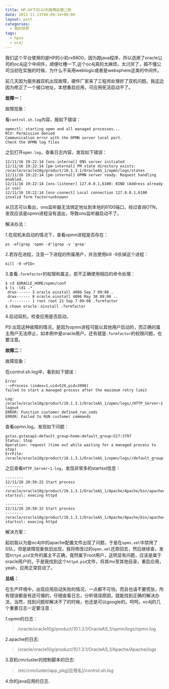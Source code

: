```yaml
---
title: HP-UX下OC4J的故障处理二例
date: 2012-11-23T00:09:14+00:00
layout: post
categories:
  - 我的世界
tags:
  - hpux
  - oc4j
---
```


我们这个平台使用的是HP的小机rx6600，因为跑java程序，所以选用了oracle公司的oc4j这个中间件，顺便吐槽一下,这个oc4j真的太麻烦，太讨厌了，搞不懂公司当初在实施的时候，为什么不采用weblogic或者是websphere这类的中间件。

前几天因为服务器双机出现故障，硬件厂家来了工程师处理好了双机问题。我这边因为修正了一个接口地址，本想重启应用，可应用死活启动不了。

**故障一：**

故障现象：

看`control.sh.log`内容，报如下错误：
```
opmnctl: starting opmn and all managed processes...
RCV: Permission denied
Communication error with the OPMN server local port.
Check the OPMN log files
```

之后打开`opmn.log`，查看日志内容，发现如下错误：
```
12/11/16 19:22:14 [ons-internal] ONS server initiated
12/11/16 19:22:14 [pm-internal] PM state directory exists: /oracle/oracle10g/product/10.1.3.1/OracleAS_1/opmn/logs/states
12/11/16 19:22:14 [pm-internal] OPMN server ready. Request handling enabled.
12/11/16 19:22:14 [ons-listener] 127.0.0.1,6100: BIND (Address already in use)
12/11/16 19:22:14 [ons-connect] Local connection 127.0.0.1,6100 invalid form factor<unknown>
```
<!--more-->
从日志可以看出，ons监听器无法绑定地址到本地的6100端口，经过查询OTN，发现应该是opmn进程没有退出，导致ons监听器启动不了。

解决办法：

1.在双机未启动的情况下，查看opmn进程是否存在：
```
ps -ef|grep 'opmn -d'|grep -v 'grep'
```

2.若存在进程，注意一下进程的所属用户，并且使用kill -9杀掉这个进程：
```
kill -9 <PID>
```

3.查看`.formfactor`的权限和属主，若不正确使用相应的命令处理：
```
$ cd $ORACLE_HOME/opmn/conf
$ ls -ld1 .*
 drwx------ 3 oracle oinstall 4096 Sep 7 09:08 .
 drwx------ 8 oracle oinstall 4096 May 30 09:00 ..
 -r-------- 1 root root 21 Sep 7 09:08 .formfactor
$ chown oracle：oinstall .formfactor
```

4.启动双机，检查应用是否启动。

PS:出现这种故障的情况，是因为opmn进程可能以其他用户启动的，而正确的属主用户无法停止，如本例中是oracle用户。还有就是`.formfactor`的权限问题，也要注意。

**故障二：**

故障现象：

在control.sh.log中，看到如下错误：
```
Error
-->Process (index=1,uid=528,pid=3990)
failed to start a managed process after the maximum retry limit

Log:
/oracle/oracle10g/product/10.1.3.1/OracleAS_1/opmn/logs//HTTP_Server~1.log
logout
ERROR: Function customer_defined_run_cmds
ERROR: Failed to RUN customer commands
```

查看opmn.log，发现如下问题：
```
gstas.gstasap1~default_group~home~default_group~527:3797
Status: Stop
Operation: request (time out while waiting for a managed process to stop)
ErrFile: /oracle/oracle10g/product/10.1.3.1/OracleAS_1/opmn/logs//default_group~home~default_group~1.log
```

之后查看`HTTP_Server~1.log`，发现非常多的startssl信息：
```
--------
12/11/20 20:50:22 Start process
--------
/oracle/oracle10g/product/10.1.3.1/OracleAS_1/Apache/Apache/bin/apachectl startssl: execing httpd

--------
12/11/20 20:50:32 Start process
--------
/oracle/oracle10g/product/10.1.3.1/OracleAS_1/Apache/Apache/bin/apachectl startssl: execing httpd
```

解决方案：

起初我以为是oc4j中的apache配置文件出现了问题，于是在`opmn.xml`中禁用了SSL，但是故障现象依旧出现，我将修改过的`opmn.xml`还原回去，然后继续查，发现`httpd.pid`文件的属主不正确，竟然属于root用户，这明显有问题，应该是属于oracle用户的，于是我找到这个`httpd.pid`文件，将其mv至其他目录，重启应用，yeah，应用正常启动了。

**总结：**

在生产环境中，出现应用启动失败的情况，一点都不可怕，而且也请不要慌张，所有错误都是有迹可循的，仔细查看日志，分析错误原因，就能找到正确的解决办法，当然，找到问题却解决不了的时候，也还是可以google的。呵呵。oc4j的几个重要日志一定要注意：

1.opmn的日志：

> /oracle/oracle10g/product/10.1.3.1/OracleAS_1/opmn/logs/opmn.log

2.apache的日志:

> /oracle/oracle10g/product/10.1.3.1/OracleAS_1/Apache/Apache/logs

3.双机cmcluster的控制脚本的日志:

> /etc/cmcluster/app_pkg[应用名]/control.sh.log

4.你的java应用的日志.